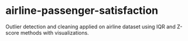 # airline-passenger-satisfaction
Outlier detection and cleaning applied on airline dataset using IQR and Z-score methods with visualizations.
